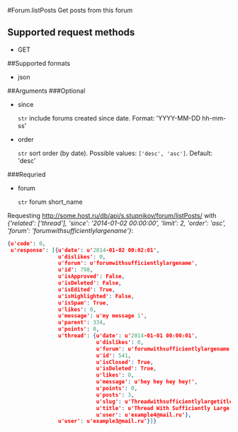 #Forum.listPosts
Get posts from this forum

## Supported request methods 
* GET

##Supported formats
* json

##Arguments
###Optional
* since

   ```str``` include forums created since date. Format: 'YYYY-MM-DD hh-mm-ss'
* order

   ```str``` sort order (by date). Possible values: ```['desc', 'asc']```. Default: 'desc'


###Requried
* forum

   ```str``` forum short_name


Requesting http://some.host.ru/db/api/s.stupnikov/forum/listPosts/ with _{'related': ['thread'], 'since': '2014-01-02 00:00:00', 'limit': 2, 'order': 'asc', 'forum': 'forumwithsufficientlylargename'}_:
```json
{u'code': 0,
 u'response': [{u'date': u'2014-01-02 00:02:01',
                u'dislikes': 0,
                u'forum': u'forumwithsufficientlylargename',
                u'id': 798,
                u'isApproved': False,
                u'isDeleted': False,
                u'isEdited': True,
                u'isHighlighted': False,
                u'isSpam': True,
                u'likes': 0,
                u'message': u'my message 1',
                u'parent': 334,
                u'points': 0,
                u'thread': {u'date': u'2014-01-01 00:00:01',
                            u'dislikes': 0,
                            u'forum': u'forumwithsufficientlylargename',
                            u'id': 541,
                            u'isClosed': True,
                            u'isDeleted': True,
                            u'likes': 0,
                            u'message': u'hey hey hey hey!',
                            u'points': 0,
                            u'posts': 3,
                            u'slug': u'Threadwithsufficientlylargetitle',
                            u'title': u'Thread With Sufficiently Large Title',
                            u'user': u'example4@mail.ru'},
                u'user': u'example3@mail.ru'}]}
```
